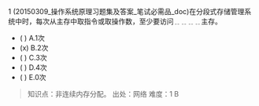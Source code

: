 1
(20150309_操作系统原理习题集及答案_笔试必需品_doc)在分段式存储管理系统中时，每次从主存中取指令或取操作数，至少要访问﹎﹎﹎﹎主存。
- ( ) A.1次 
- (x) B.2次 
- ( ) C.3次 
- ( ) D.4次 
- ( ) E.0次

> 知识点：非连续内存分配。
> 出处：网络
> 难度：1
> B
